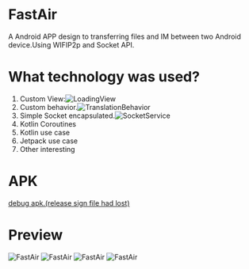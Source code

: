 # FastAir
A Android APP design to transferring files and IM between two Android device.Using WIFIP2p and Socket API.

# What technology was used?
1. Custom View:![LoadingView](https://github.com/hongui/FastAir/blob/master/app/src/main/java/com/mob/lee/fastair/view/LoadView.kt)
2. Custom behavior.![TranslationBehavior](https://github.com/hongui/FastAir/blob/master/app/src/main/java/com/mob/lee/fastair/view/TranslationBehavior.kt)
3. Simple Socket encapsulated.![SocketService](https://github.com/hongui/FastAir/blob/master/app/src/main/java/com/mob/lee/fastair/io/SocketService.kt)
4. Kotlin Coroutines
5. Kotlin use case
6. Jetpack use case
7. Other interesting

# APK
[debug apk.(release sign file had lost)](https://github.com/hongui/FastAir/blob/master/apk/app-debug.apk)

# Preview
![FastAir](https://github.com/hongui/FastAir/blob/master/Screenshots/discover.png)
![FastAir](https://github.com/hongui/FastAir/blob/master/Screenshots/list.png)
![FastAir](https://github.com/hongui/FastAir/blob/master/Screenshots/chat.png)
![FastAir](https://github.com/hongui/FastAir/blob/master/Screenshots/file.png)
